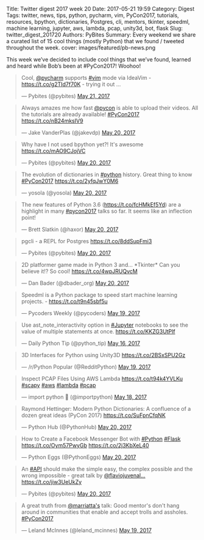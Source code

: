 Title: Twitter digest 2017 week 20
Date: 2017-05-21 19:59
Category: Digest
Tags: twitter, news, tips, python, pycharm, vim, PyCon2017, tutorials, resources, bpython, dictionaries, Postgres, cli, mentors, tkinter, speedml, machine learning, jupyter, aws, lambda, pcap, unity3d, bot, flask
Slug: twitter_digest_201720
Authors: PyBites
Summary: Every weekend we share a curated list of 15 cool things (mostly Python) that we found / tweeted throughout the week.
cover: images/featured/pb-news.png

This week we’ve decided to include cool things that we’ve found, learned and heard while Bob’s been at #PyCon2017! Woohoo!

<blockquote class="twitter-tweet"><p>Cool, <a href="https://twitter.com/@pycharm" target="_blank">@pycharm</a> supports <a href="https://twitter.com/search/#vim" target="_blank">#vim</a> mode via IdeaVim - <a href="https://t.co/g2TId7f70K" title="https://t.co/g2TId7f70K" target="_blank">https://t.co/g2TId7f70K</a> - trying it out ...</p>— Pybites (@pybites) <a href="https://twitter.com/pybites/status/866094856543780865" data-datetime="2017-05-21T00:54:39+00:00">May 21, 2017</a></blockquote>

<blockquote class="twitter-tweet"><p>Always amazes me how fast <a href="https://twitter.com/@pycon" target="_blank">@pycon</a> is able to upload their videos. All the tutorials are already available! <a href="https://twitter.com/search/#PyCon2017" target="_blank">#PyCon2017</a> <a href="https://t.co/nB24mksIV9" title="https://t.co/nB24mksIV9" target="_blank">https://t.co/nB24mksIV9</a></p>— Jake VanderPlas (@jakevdp) <a href="https://twitter.com/jakevdp/status/865943453884071938" data-datetime="2017-05-20T14:53:02+00:00">May 20, 2017</a></blockquote>

<blockquote class="twitter-tweet"><p>Why have I not used bpython yet?! It's awesome <a href="https://t.co/mAO9CJojVC" title="https://t.co/mAO9CJojVC" target="_blank">https://t.co/mAO9CJojVC</a></p>— Pybites (@pybites) <a href="https://twitter.com/pybites/status/866028106942775296" data-datetime="2017-05-20T20:29:25+00:00">May 20, 2017</a></blockquote>

<blockquote class="twitter-tweet"><p>The evolution of dictionaries in <a href="https://twitter.com/search/#python" target="_blank">#python</a> history. Great thing to know <a href="https://twitter.com/search/#PyCon2017" target="_blank">#PyCon2017</a> <a href="https://t.co/2yfqJwY0M6" title="https://t.co/2yfqJwY0M6" target="_blank">https://t.co/2yfqJwY0M6</a></p>— yosola (@yosola) <a href="https://twitter.com/yosola/status/866015571376197633" data-datetime="2017-05-20T19:39:36+00:00">May 20, 2017</a></blockquote>

<blockquote class="twitter-tweet"><p>The new features of Python 3.6 (<a href="https://t.co/fcHMkEf5Yd" title="https://t.co/fcHMkEf5Yd" target="_blank">https://t.co/fcHMkEf5Yd</a>) are a highlight in many <a href="https://twitter.com/search/#pycon2017" target="_blank">#pycon2017</a> talks so far. It seems like an inflection point!</p>— Brett Slatkin (@haxor) <a href="https://twitter.com/haxor/status/865995754401284096" data-datetime="2017-05-20T18:20:51+00:00">May 20, 2017</a></blockquote>

<blockquote class="twitter-tweet"><p>pgcli - a REPL for Postgres <a href="https://t.co/8ddSupFmi3" title="https://t.co/8ddSupFmi3" target="_blank">https://t.co/8ddSupFmi3</a></p>— Pybites (@pybites) <a href="https://twitter.com/pybites/status/866020323384213504" data-datetime="2017-05-20T19:58:29+00:00">May 20, 2017</a></blockquote>

<blockquote class="twitter-tweet"><p>2D platformer game made in Python 3 and... *Tkinter* Can you believe it!? So cool! <a href="https://t.co/4wpJRUQvcM" title="https://t.co/4wpJRUQvcM" target="_blank">https://t.co/4wpJRUQvcM</a></p>— Dan Bader (@dbader_org) <a href="https://twitter.com/dbader_org/status/865760742724833280" data-datetime="2017-05-20T02:47:00+00:00">May 20, 2017</a></blockquote>

<blockquote class="twitter-tweet"><p>Speedml is a Python package to speed start machine learning projects. - <a href="https://t.co/t9n45sbf5u" title="https://t.co/t9n45sbf5u" target="_blank">https://t.co/t9n45sbf5u</a></p>— Pycoders Weekly (@pycoders) <a href="https://twitter.com/pycoders/status/865569500393082880" data-datetime="2017-05-19T14:07:05+00:00">May 19, 2017</a></blockquote>

<blockquote class="twitter-tweet"><p>Use ast_note_interactivity option in <a href="https://twitter.com/search/#Jupyter" target="_blank">#Jupyter</a> notebooks to see the value of multiple statements at once. <a href="https://t.co/KKZG3UtPlf" title="https://t.co/KKZG3UtPlf" target="_blank">https://t.co/KKZG3UtPlf</a></p>— Daily Python Tip (@python_tip) <a href="https://twitter.com/python_tip/status/864397514719604736" data-datetime="2017-05-16T08:30:01+00:00">May 16, 2017</a></blockquote>

<blockquote class="twitter-tweet"><p>3D Interfaces for Python using Unity3D <a href="https://t.co/2BSxSPU2Gz" title="https://t.co/2BSxSPU2Gz" target="_blank">https://t.co/2BSxSPU2Gz</a></p>— /r/Python Popular (@RedditPython) <a href="https://twitter.com/RedditPython/status/865673428291813380" data-datetime="2017-05-19T21:00:03+00:00">May 19, 2017</a></blockquote>

<blockquote class="twitter-tweet"><p>Inspect PCAP Files Using AWS Lambda <a href="https://t.co/t94k4YVLKu" title="https://t.co/t94k4YVLKu" target="_blank">https://t.co/t94k4YVLKu</a> <a href="https://twitter.com/search/#scapy" target="_blank">#scapy</a> <a href="https://twitter.com/search/#aws" target="_blank">#aws</a> <a href="https://twitter.com/search/#lambda" target="_blank">#lambda</a> <a href="https://twitter.com/search/#pcap" target="_blank">#pcap</a></p>— import python 🐍 (@importpython) <a href="https://twitter.com/importpython/status/865349881119911937" data-datetime="2017-05-18T23:34:23+00:00">May 18, 2017</a></blockquote>

<blockquote class="twitter-tweet"><p>Raymond Hettinger: Modern Python Dictionaries: A confluence of a dozen great ideas (PyCon 2017) <a href="https://t.co/SuFpnCfqNK" title="https://t.co/SuFpnCfqNK" target="_blank">https://t.co/SuFpnCfqNK</a></p>— Python Hub (@PythonHub) <a href="https://twitter.com/PythonHub/status/866068084372766721" data-datetime="2017-05-20T23:08:16+00:00">May 20, 2017</a></blockquote>

<blockquote class="twitter-tweet"><p>How to Create a Facebook Messenger Bot with <a href="https://twitter.com/search/#Python" target="_blank">#Python</a> <a href="https://twitter.com/search/#Flask" target="_blank">#Flask</a> <a href="https://t.co/Oym57PwyGb" title="https://t.co/Oym57PwyGb" target="_blank">https://t.co/Oym57PwyGb</a> <a href="https://t.co/2j3KbXeL40" title="https://t.co/2j3KbXeL40" target="_blank">https://t.co/2j3KbXeL40</a></p>— Python Eggs (@PythonEggs) <a href="https://twitter.com/PythonEggs/status/865852623345274881" data-datetime="2017-05-20T08:52:06+00:00">May 20, 2017</a></blockquote>

<blockquote class="twitter-tweet"><p>An <a href="https://twitter.com/search/#API" target="_blank">#API</a> should make the simple easy, the complex possible and the wrong impossible - great talk by <a href="https://twitter.com/@flaviojuvenal…" target="_blank">@flaviojuvenal…</a> <a href="https://t.co/jiw3UeUkZy" title="https://t.co/jiw3UeUkZy" target="_blank">https://t.co/jiw3UeUkZy</a></p>— Pybites (@pybites) <a href="https://twitter.com/pybites/status/866053135399174145" data-datetime="2017-05-20T22:08:52+00:00">May 20, 2017</a></blockquote>

<blockquote class="twitter-tweet"><p>A great truth from <a href="https://twitter.com/@marriatta's" target="_blank">@marriatta's</a> talk: Good mentor's don't hang around in communities that enable and accept trolls and assholes. <a href="https://twitter.com/search/#PyCon2017" target="_blank">#PyCon2017</a></p>— Leland McInnes (@leland_mcinnes) <a href="https://twitter.com/leland_mcinnes/status/865674442499702785" data-datetime="2017-05-19T21:04:05+00:00">May 19, 2017</a></blockquote>